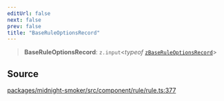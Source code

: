 ```yaml
---
editUrl: false
next: false
prev: false
title: "BaseRuleOptionsRecord"
---
```


> **BaseRuleOptionsRecord**: `z.input`\<*typeof* [`zBaseRuleOptionsRecord`](/api/midnight-smoker/midnight-smoker/rule/variables/zbaseruleoptionsrecord/)\>

## Source

[packages/midnight-smoker/src/component/rule/rule.ts:377](https://github.com/boneskull/midnight-smoker/blob/417858b/packages/midnight-smoker/src/component/rule/rule.ts#L377)
